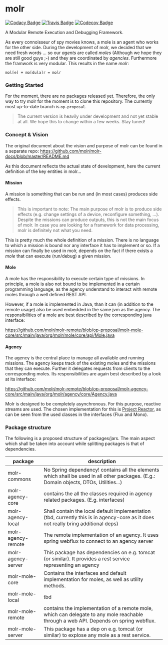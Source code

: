 # molr

[![Codacy Badge](https://api.codacy.com/project/badge/Grade/0158f5fd2de44a3db54f387096a4476a)](https://app.codacy.com/app/yassine-kr/molr-remote?utm_source=github.com&utm_medium=referral&utm_content=molr/molr-remote&utm_campaign=badger)
[![Travis Badge](https://travis-ci.org/molr/molr-remote.svg?branch=master)](https://travis-ci.org/molr/molr-remote)
[![Codecov Badge](https://codecov.io/gh/molr/molr-remote/branch/master/graph/badge.svg)](https://codecov.io/gh/molr/molr-remote/branch/master)


A Modular Remote Execution and Debugging Framework.

As every connoisseur of spy movies knows, a mole is an agent who works for the other side. 
During the development of molr, we decided that we need fresh words ... so our _agents_ are called _moles_ 
(Although we hope they are still good guys ;-) and they are coordinated by _agencies_.
Furthermore the framwork is very modular. This results in the name _molr_:
```
mol[e] + mo[dula]r = molr
``` 

### Getting Started
For the moment, there are no packages released yet. Therefore, the only way to try molr for the moment is to clone 
this repository. The currently most up-to-date branch is `op-proposal`.

> The current version is heavily under development and not yet stable at all. We hope this to change within a few weeks. 
> Stay tuned! 

### Concept & Vision
The original document about the vision and purpose of molr can be found in a separate repo:
https://github.com/molr/molr-docs/blob/master/README.md

As this document reflects the actual state of development, here the current definition of the key entities in molr...

#### Mission
A mission is something that can be run and (in most cases) produces side effects. 

>This is important to note: 
>The main purpose of molr is to produce side effects (e.g. change settings of a device, reconfigure something, ...). 
>Despite the missions can produce outputs, this is not the main focus of molr. In case you are looking for a framework 
>for data processing, molr is definitely not what you need.

This is pretty much the whole definition of a mission. There is no language to which a mission is bound nor any 
interface it has to implement or so. If a mission can finally be used in molr, depends on the fact if there exists a 
_mole_ that can execute (run/debug) a given mission.

#### Mole   
A mole has the responsibility to execute certain type of missions. In principle, a mole is also not bound to be 
implemented in a certain programming language, as the agency understand to interact with remote moles through a well 
defined REST API.
 
However, if a mole is implemented in Java, than it can (in addition to the remote usage) also be used embedded in 
the same jvm as the agency. The responsibilities of a mole are best described by the corresponding java interface:

https://github.com/molr/molr-remote/blob/op-proposal/molr-mole-core/src/main/java/org/molr/mole/core/api/Mole.java
 
#### Agency
The agency is the central place to manage all available and running missions. The agency keeps track of the existing
moles and the missions that they can execute. Further it delegates requests from clients to the corresponding moles.
Its responsibilities are again best described by a look at its interface:

https://github.com/molr/molr-remote/blob/op-proposal/molr-agency-core/src/main/java/org/molr/agency/core/Agency.java

Molr is designed to be completely asynchronous. For this purpose, reactive streams are used. The chosen implementation
for this is [Project Reactor](https://projectreactor.io/), as can be seen from the used classes in the interfaces
(Flux and Mono).

### Package structure

The following is a proposed structure of packages/jars. The main aspect which shall be taken into 
account while splitting packages is that of dependencies. 

| package | description|
|---------| -----------|
|molr-commons | No Spring dependency! contains all the elements which shall be used in all other packages. (E.g.: Domain objects, DTOs, Utilities...)|
|molr-agency-core | contains the all the classes required in agency related packages. (E.g. interfaces)|
|molr-agency-local | Shall contain the local default implementation (tbd, currently this is in agency-core as it does not really bring additional deps)|
|molr-agency-remote | The remote implementation of an agency. It uses spring webflux to connect to an agency server|
|molr-agency-server | This package has dependencies on e.g. tomcat (or similar). It provides a rest service representing an agency |
|molr-mole-core | Contains the interfaces and default implementation for moles, as well as utility methods.|
|molr-mole-local | tbd |
|molr-mole-remote | contains the implementation of a remote mole, which can delegate to any mole reachable through a web API. Depends on spring webflux. |
|molr-mole-server |    This package has a dep on e.g. tomcat (or similar) to explose any mole as a rest service. |
